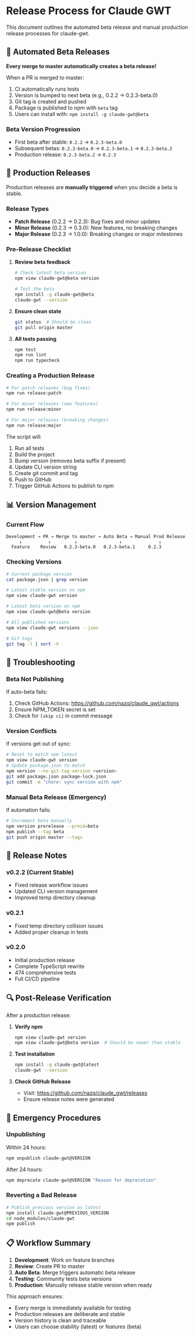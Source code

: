 # Release Process for Claude GWT

This document outlines the automated beta release and manual production release processes for claude-gwt.

## 🤖 Automated Beta Releases

**Every merge to master automatically creates a beta release!**

When a PR is merged to master:
1. CI automatically runs tests
2. Version is bumped to next beta (e.g., 0.2.2 → 0.2.3-beta.0)
3. Git tag is created and pushed
4. Package is published to npm with `beta` tag
5. Users can install with: `npm install -g claude-gwt@beta`

### Beta Version Progression
- First beta after stable: `0.2.2` → `0.2.3-beta.0`
- Subsequent betas: `0.2.3-beta.0` → `0.2.3-beta.1` → `0.2.3-beta.2`
- Production release: `0.2.3-beta.2` → `0.2.3`

## 🚀 Production Releases

Production releases are **manually triggered** when you decide a beta is stable.

### Release Types

- **Patch Release** (0.2.2 → 0.2.3): Bug fixes and minor updates
- **Minor Release** (0.2.3 → 0.3.0): New features, no breaking changes
- **Major Release** (0.2.3 → 1.0.0): Breaking changes or major milestones

### Pre-Release Checklist

1. **Review beta feedback**
   ```bash
   # Check latest beta version
   npm view claude-gwt@beta version
   
   # Test the beta
   npm install -g claude-gwt@beta
   claude-gwt --version
   ```

2. **Ensure clean state**
   ```bash
   git status  # Should be clean
   git pull origin master
   ```

3. **All tests passing**
   ```bash
   npm test
   npm run lint
   npm run typecheck
   ```

### Creating a Production Release

```bash
# For patch releases (bug fixes)
npm run release:patch

# For minor releases (new features)
npm run release:minor

# For major releases (breaking changes)
npm run release:major
```

The script will:
1. Run all tests
2. Build the project
3. Bump version (removes beta suffix if present)
4. Update CLI version string
5. Create git commit and tag
6. Push to GitHub
7. Trigger GitHub Actions to publish to npm

## 📊 Version Management

### Current Flow
```
Development → PR → Merge to master → Auto Beta → Manual Prod Release
     ↓          ↓         ↓                ↓              ↓
  Feature    Review   0.2.3-beta.0   0.2.3-beta.1     0.2.3
```

### Checking Versions
```bash
# Current package version
cat package.json | grep version

# Latest stable version on npm
npm view claude-gwt version

# Latest beta version on npm
npm view claude-gwt@beta version

# All published versions
npm view claude-gwt versions --json

# Git tags
git tag -l | sort -V
```

## 🐛 Troubleshooting

### Beta Not Publishing
If auto-beta fails:
1. Check GitHub Actions: https://github.com/nazq/claude_gwt/actions
2. Ensure NPM_TOKEN secret is set
3. Check for `[skip ci]` in commit message

### Version Conflicts
If versions get out of sync:
```bash
# Reset to match npm latest
npm view claude-gwt version
# Update package.json to match
npm version --no-git-tag-version <version>
git add package.json package-lock.json
git commit -m "chore: sync version with npm"
```

### Manual Beta Release (Emergency)
If automation fails:
```bash
# Increment beta manually
npm version prerelease --preid=beta
npm publish --tag beta
git push origin master --tags
```

## 📝 Release Notes

### v0.2.2 (Current Stable)
- Fixed release workflow issues
- Updated CLI version management
- Improved temp directory cleanup

### v0.2.1
- Fixed temp directory collision issues
- Added proper cleanup in tests

### v0.2.0
- Initial production release
- Complete TypeScript rewrite
- 474 comprehensive tests
- Full CI/CD pipeline

## 🔍 Post-Release Verification

After a production release:

1. **Verify npm**
   ```bash
   npm view claude-gwt version
   npm view claude-gwt@beta version  # Should be newer than stable
   ```

2. **Test installation**
   ```bash
   npm install -g claude-gwt@latest
   claude-gwt --version
   ```

3. **Check GitHub Release**
   - Visit: https://github.com/nazq/claude_gwt/releases
   - Ensure release notes were generated

## 🚨 Emergency Procedures

### Unpublishing
Within 24 hours:
```bash
npm unpublish claude-gwt@VERSION
```

After 24 hours:
```bash
npm deprecate claude-gwt@VERSION "Reason for deprecation"
```

### Reverting a Bad Release
```bash
# Publish previous version as latest
npm install claude-gwt@PREVIOUS_VERSION
cd node_modules/claude-gwt
npm publish
```

## 📋 Workflow Summary

1. **Development**: Work on feature branches
2. **Review**: Create PR to master
3. **Auto Beta**: Merge triggers automatic beta release
4. **Testing**: Community tests beta versions
5. **Production**: Manually release stable version when ready

This approach ensures:
- Every merge is immediately available for testing
- Production releases are deliberate and stable
- Version history is clean and traceable
- Users can choose stability (latest) or features (beta)